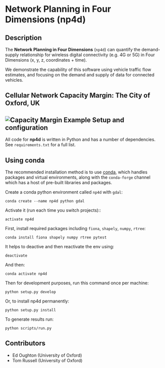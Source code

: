 Network Planning in Four Dimensions (np4d)
==========================================

Description
-----------

The **Network Planning in Four Dimensions** (`np4d`) can quantify the demand-supply
relationship for wireless digital connectivity (e.g. 4G or 5G) in Four Dimensions 
(x, y, z, coordinates + time).

We demonstrate the capability of this software using vehicle traffic flow estimates,
and focusing on the demand and supply of data for connected vehicles.

Cellular Network Capacity Margin: The City of Oxford, UK
--------------------------------------------------------
![Capacity Margin Example](/movie_capacity_margin.gif)
Setup and configuration
-----------------------

All code for **np4d** is written in Python and has a number of dependencies.
See `requirements.txt` for a full list.

Using conda
-----------

The recommended installation method is to use [conda](http://conda.pydata.org/miniconda.html),
which handles packages and virtual environments, along with the `conda-forge` channel which
has a host of pre-built libraries and packages.

Create a conda python environment called `np4d` with `gdal`:

    conda create --name np4d python gdal

Activate it (run each time you switch projects)::

    activate np4d

First, install required packages including `fiona`, `shapely`, `numpy`, `rtree`:

    conda install fiona shapely numpy rtree pytest

It helps to deactive and then reactivate the env using:

    deactivate

And then:

    conda activate np4d

Then for development purposes, run this command once per machine:

    python setup.py develop

Or, to install np4d permanently:

    python setup.py install

To generate results run:

    python scripts/run.py

Contributors
------------

- Ed Oughton (University of Oxford)
- Tom Russell (University of Oxford)
